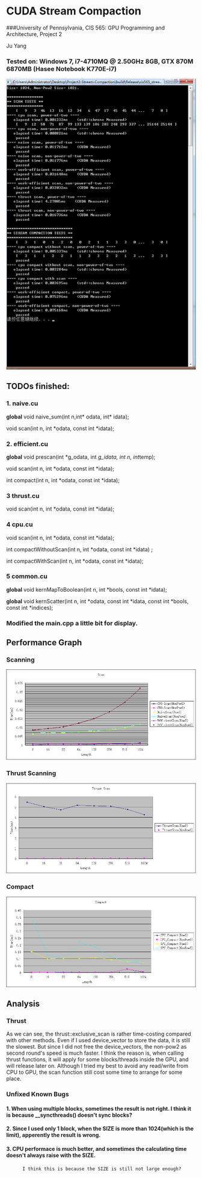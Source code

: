 CUDA Stream Compaction
======================

###University of Pennsylvania, CIS 565: GPU Programming and Architecture, Project 2

Ju Yang 

### Tested on: Windows 7, i7-4710MQ @ 2.50GHz 8GB, GTX 870M 6870MB (Hasee Notebook K770E-i7)
![result](doc/1024.png)

## TODOs finished: 
  ### 1. naive.cu 
  
  __global__ void naive_sum(int n,int* odata, int* idata);
  
  void scan(int n, int *odata, const int *idata);  
  
  ### 2. efficient.cu 
  
  __global__ void prescan(int *g_odata, int *g_idata, int n, int*temp);
  
  void scan(int n, int *odata, const int *idata);
  
  int compact(int n, int *odata, const int *idata);
  

  ### 3 thrust.cu 
  
  void scan(int n, int *odata, const int *idata);
  
  
  ### 4 cpu.cu 
  
  void scan(int n, int *odata, const int *idata);
  
  int compactWithoutScan(int n, int *odata, const int *idata) ;
  
  int compactWithScan(int n, int *odata, const int *idata);
  
  ### 5 common.cu 
  
  __global__ void kernMapToBoolean(int n, int *bools, const int *idata);
  
  __global__ void kernScatter(int n, int *odata,
                const int *idata, const int *bools, const int *indices);
                
 ### Modified the main.cpp a little bit for display. 

## Performance Graph

 ### Scanning
 ![result](doc/image001.gif)
 ### Thrust Scanning
 ![result](doc/data_29123_image001.gif)
 ### Compact
 ![result](doc/data_6317_image001.gif)
 
## Analysis
 ### Thrust
 As we can see, the thrust::exclusive_scan is rather time-costing compared with other methods. Even if I used device_vector to store the data, it is still the slowest. 
 But since I did not free the device_vectors, the non-pow2 as second round's speed is much faster. 
 I think the reason is, when calling thrust functions, it will apply for some blocks/threads inside the GPU, and will release later on. 
 Although I tried my best to avoid any read/write from CPU to GPU, the scan function still cost some time to arrange for some place. 
 
 ### Unfixed Known Bugs
  #### 1. When using multiple blocks, sometimes the result is not right. I think it is because __syncthreads() doesn't sync blocks?
  #### 2. Since I used only 1 block, when the SIZE is more than 1024(which is the limit), apperently the result is wrong. 
  #### 3. CPU performace is much better, and sometimes the calculating time doesn't always raise with the SIZE. 
           
          I think this is because the SIZE is still not large enough? 
